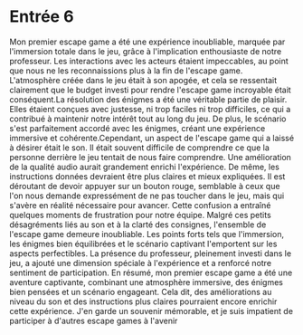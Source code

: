 # Entrée 6

Mon premier escape game a été une expérience inoubliable, marquée par l'immersion totale dans le jeu, grâce à l'implication enthousiaste de notre professeur. Les interactions avec les acteurs étaient impeccables, au point que nous ne les reconnaissions plus à la fin de l'escape game. L'atmosphère créée dans le jeu était à son apogée, et cela se ressentait clairement que le budget investi pour rendre l'escape game incroyable était conséquent.La résolution des énigmes a été une véritable partie de plaisir. Elles étaient conçues avec justesse, ni trop faciles ni trop difficiles, ce qui a contribué à maintenir notre intérêt tout au long du jeu. De plus, le scénario s'est parfaitement accordé avec les énigmes, créant une expérience immersive et cohérente.Cependant, un aspect de l'escape game qui a laissé à désirer était le son. Il était souvent difficile de comprendre ce que la personne derrière le jeu tentait de nous faire comprendre. Une amélioration de la qualité audio aurait grandement enrichi l'expérience. De même, les instructions données devraient être plus claires et mieux expliquées. Il est déroutant de devoir appuyer sur un bouton rouge, semblable à ceux que l'on nous demande expressément de ne pas toucher dans le jeu, mais qui s'avère en réalité nécessaire pour avancer. Cette confusion a entraîné quelques moments de frustration pour notre équipe. Malgré ces petits désagréments liés au son et à la clarté des consignes, l'ensemble de l'escape game demeure inoubliable. Les points forts tels que l'immersion, les énigmes bien équilibrées et le scénario captivant l'emportent sur les aspects perfectibles. La présence du professeur, pleinement investi dans le jeu, a ajouté une dimension spéciale à l'expérience et a renforcé notre sentiment de participation. En résumé, mon premier escape game a été une aventure captivante, combinant une atmosphère immersive, des énigmes bien pensées et un scénario engageant. Cela dit, des améliorations au niveau du son et des instructions plus claires pourraient encore enrichir cette expérience. J'en garde un souvenir mémorable, et je suis impatient de participer à d'autres escape games à l'avenir
